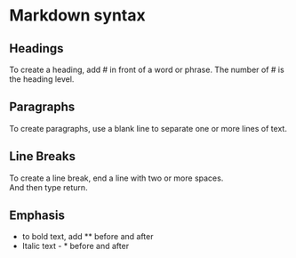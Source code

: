 # Markdown syntax
## Headings
To create a heading, add # in front of a word or phrase. The number of # is the heading level.
## Paragraphs
To create paragraphs, use a blank line to separate one or more lines of text.
## Line Breaks
To create a line break, end a line with two or more spaces.  
And then type return.
## Emphasis
* to bold text, add ** before and after
* Italic text - * before and after
